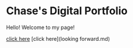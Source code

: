 # Chase's Digital Portfolio

Hello! Welcome to my page!



[click here](about.md) 
[click here](looking forward.md) 
